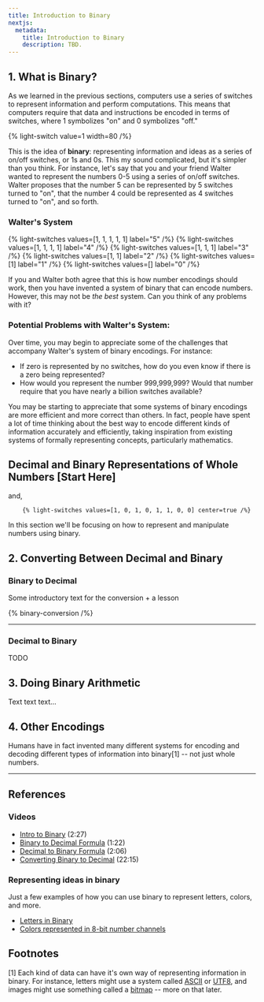 ```yaml
---
title: Introduction to Binary
nextjs:
  metadata:
    title: Introduction to Binary
    description: TBD.
---
```



## 1. What is Binary?
As we learned in the previous sections, computers use a series of switches to represent information and perform computations. This means that computers require that data and instructions be encoded in terms of switches, where 1 symbolizes "on" and 0 symbolizes "off."

{% light-switch value=1 width=80 /%}

This is the idea of **binary**: representing information and ideas as a series of on/off switches, or 1s and 0s. This my sound complicated, but it's simpler than you think. For instance, let's say that you and your friend Walter wanted to represent the numbers 0-5 using a series of on/off switches. Walter proposes that the number 5 can be represented by 5 switches turned to "on", that the number 4 could be represented as 4 switches turned to "on", and so forth.

### Walter's System
{% light-switches values=[1, 1, 1, 1, 1] label="5" /%}
{% light-switches values=[1, 1, 1, 1] label="4" /%}
{% light-switches values=[1, 1, 1] label="3" /%}
{% light-switches values=[1, 1] label="2" /%}
{% light-switches values=[1] label="1" /%}
{% light-switches values=[] label="0" /%}

If you and Walter both agree that this is how number encodings should work, then you have invented a system of binary that can encode numbers. However, this may not be *the best* system. Can you think of any problems with it?

### Potential Problems with Walter's System:
Over time, you may begin to appreciate some of the challenges that accompany Walter's system of binary encodings. For instance:
* If zero is represented by no switches, how do you even know if there is a zero being represented?
* How would you represent the number 999,999,999? Would that number require that you have nearly a billion switches available?

You may be starting to appreciate that some systems of binary encodings are more efficient and more correct than others. In fact, people have spent a lot of time thinking about the best way to encode different kinds of information accurately and efficiently, taking inspiration from existing systems of formally representing concepts, particularly mathematics. 

## Decimal and Binary Representations of Whole Numbers [Start Here]
and, 

        {% light-switches values=[1, 0, 1, 0, 1, 1, 0, 0] center=true /%}


In this section we'll be focusing on how to represent and manipulate numbers using binary. 

## 2. Converting Between Decimal and Binary


### Binary to Decimal
Some introductory text  for the conversion + a lesson

{% binary-conversion /%}

--- 

### Decimal to Binary
TODO

## 3. Doing Binary Arithmetic
Text text text...

## 4. Other Encodings
Humans have in fact invented many different systems for encoding and decoding different types of information into binary[1] -- not just whole numbers.

---

## References

### Videos
* [Intro to Binary](https://www.youtube.com/watch?v=zDNaUi2cjv4) (2:27)
* [Binary to Decimal Formula](https://www.youtube.com/watch?v=Aw6wd_WE-n8) (1:22)
* [Decimal to Binary Formula](https://www.youtube.com/watch?v=1TxAm9931TE) (2:06)
* [Converting Binary to Decimal](https://www.youtube.com/watch?v=RrJXLdv1i74) (22:15)

### Representing ideas in binary
Just a few examples of how you can use binary to represent letters, colors, and more. 
* [Letters in Binary](https://www.phys.uconn.edu/~rozman/Courses/P2200_13F/downloads/ascii.pdf)
* [Colors represented in 8-bit number channels](https://www.rapidtables.com/web/color/RGB_Color.html)


## Footnotes
[1] Each kind of data can have it's own way of representing information in binary. For instance, letters might use a system called [ASCII](#) or [UTF8](#), and images might use something called a [bitmap](#) -- more on that later.
